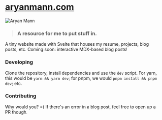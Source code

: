 # [aryanmann.com](https://aryanmann.com)

![Aryan Mann](./src/assets/images/sc_aryanmann.png)

> ### A resource for me to put stuff in.

A tiny website made with Svelte that houses my resume, projects, blog posts, etc. Coming soon: interactive MDX-based blog posts!

### Developing

Clone the repository, install dependencies and use the `dev` script. For yarn, this would be `yarn && yarn dev`; for pnpm, we would `pnpm install && pnpm dev`; etc.

### Contributing

Why would you? =) If there's an error in a blog post, feel free to open up a PR though.